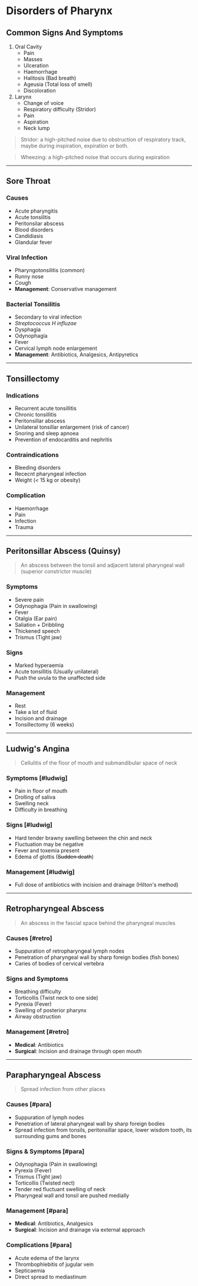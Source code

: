 # Disorders of Pharynx

## Common Signs And Symptoms

1. Oral Cavity
   - Pain
   - Masses
   - Ulceration
   - Haemorrhage
   - Halitosis (Bad breath)
   - Ageusia (Total loss of smell)
   - Discoloration
1. Larynx
   - Change of voice
   - Respiratory difficulty (Stridor)
   - Pain
   - Aspiration
   - Neck lump

> Stridor: a high-pitched noise due to obstruction of respiratory track, maybe during inspiration, expiration or both.

> Wheezing: a high-pitched noise that occurs during expiration

---

## Sore Throat

### Causes

- Acute pharyngitis
- Acute tonsilitis
- Peritonsilar abscess
- Blood disorders
- Candidiasis
- Glandular fever

### Viral Infection

- Pharyngotonsilitis (common)
- Runny nose
- Cough
- **Management**: Conservative management

### Bacterial Tonsilitis

- Secondary to viral infection
- _Streptococcus H influzae_
- Dysphagia
- Odynophagia
- Fever
- Cervical lymph node enlargement
- **Management**: Antibiotics, Analgesics, Antipyretics

---

## Tonsillectomy

### Indications

- Recurrent acute tonsillitis
- Chronic tonsillitis
- Peritonsillar abscess
- Unilateral tonsillar enlargement (risk of cancer)
- Snoring and sleep apnoea
- Prevention of endocarditis and nephritis

### Contraindications

- Bleeding disorders
- Rececnt pharyngeal infection
- Weight (< 15 kg or obesity)

### Complication

- Haemorrhage
- Pain
- Infection
- Trauma

---

## Peritonsillar Abscess (Quinsy)

> An abscess between the tonsil and adjacent lateral pharyngeal wall (superior constrictor muscle)

### Symptoms

- Severe pain
- Odynophagia (Pain in swallowing)
- Fever
- Otalgia (Ear pain)
- Saliation + Dribbling
- Thickened speech
- Trismus (Tight jaw)

### Signs

- Marked hyperaemia
- Acute tonsillitis (Usually unilateral)
- Push the uvula to the unaffected side

### Management

- Rest
- Take a lot of fluid
- Incision and drainage
- Tonsillectomy (6 weeks)

---

## Ludwig's Angina

> Cellulitis of the floor of mouth and submandibular space of neck

### Symptoms [#ludwig]

- Pain in floor of mouth
- Drolling of saliva
- Swelling neck
- Difficulty in breathing

### Signs [#ludwig]

- Hard tender brawny swelling between the chin and neck
- Fluctuation may be negative
- Fever and toxemia present
- Edema of glottis (~~Sudden death~~)

### Management [#ludwig]

- Full dose of antibiotics with incision and drainage (Hilton's method)

---

## Retropharyngeal Abscess

> An abscess in the fascial space behind the pharyngeal muscles

### Causes [#retro]

- Suppuration of retropharyngeal lymph nodes
- Penetration of pharyngeal wall by sharp foreign bodies (fish bones)
- Caries of bodies of cervical vertebra

### Signs and Symptoms

- Breathing difficulty
- Torticollis (Twist neck to one side)
- Pyrexia (Fever)
- Swelling of posterior pharynx
- Airway obstruction

### Management [#retro]

- **Medical**: Antibiotics
- **Surgical**: Incision and drainage through open mouth

---

## Parapharyngeal Abscess

> Spread infection from other places

### Causes [#para]

- Suppuration of lymph nodes
- Penetration of lateral pharyngeal wall by sharp foreign bodies
- Spread infection from tonsils, peritonsillar space, lower wisdom tooth, its surrounding gums and bones

### Signs & Symptoms [#para]

- Odynophagia (Pain in swallowing)
- Pyrexia (Fever)
- Trismus (Tight jaw)
- Torticollis (Twisted nect)
- Tender red fluctuant swelling of neck
- Pharyngeal wall and tonsil are pushed medially

### Management [#para]

- **Medical**: Antibiotics, Analgesics
- **Surgical**: Incision and drainage via external approach

### Complications [#para]

- Acute edema of the larynx
- Thrombophlebitis of jugular vein
- Septicaemia
- Direct spread to mediastinum
